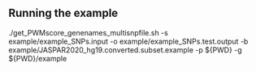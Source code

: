## Running the example

./get_PWMscore_genenames_multisnpfile.sh -s example/example_SNPs.input -o example/example_SNPs.test.output -b example/JASPAR2020_hg19.converted.subset.example -p ${PWD} -g ${PWD}/example